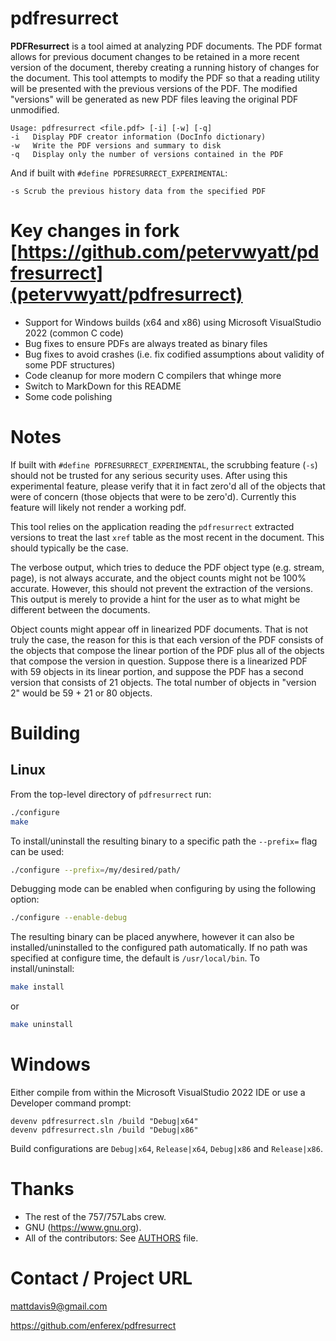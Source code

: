 # pdfresurrect
**PDFResurrect** is a tool aimed at analyzing PDF documents.  The PDF format allows
for previous document changes to be retained in a more recent version of the
document, thereby creating a running history of changes for the document.  This
tool attempts to modify the PDF so that a reading utility will be presented with
the previous versions of the PDF.  The modified "versions" will be generated
as new PDF files leaving the original PDF unmodified.

```
Usage: pdfresurrect <file.pdf> [-i] [-w] [-q]
-i   Display PDF creator information (DocInfo dictionary)
-w   Write the PDF versions and summary to disk
-q   Display only the number of versions contained in the PDF
```

And if built with `#define PDFRESURRECT_EXPERIMENTAL`:

```
-s Scrub the previous history data from the specified PDF
```

# Key changes in fork [https://github.com/petervwyatt/pdfresurrect](petervwyatt/pdfresurrect)
* Support for Windows builds (x64 and x86) using Microsoft VisualStudio 2022 (common C code)
* Bug fixes to ensure PDFs are always treated as binary files
* Bug fixes to avoid crashes (i.e. fix codified assumptions about validity of some PDF structures)
* Code cleanup for more modern C compilers that whinge more
* Switch to MarkDown for this README
* Some code polishing


# Notes
If built with `#define PDFRESURRECT_EXPERIMENTAL`,
the scrubbing feature (`-s`) should not be trusted for any serious security
uses.  After using this experimental feature, please verify that it in fact
zero'd all of the objects that were of concern (those objects that were to be
zero'd).  Currently this feature will likely not render a working pdf.

This tool relies on the application reading the `pdfresurrect` extracted versions
to treat the last `xref` table as the most recent in the document.  This should
typically be the case.

The verbose output, which tries to deduce the PDF object type (e.g. stream,
page), is not always accurate, and the object counts might not be 100%
accurate.  However, this should not prevent the extraction of the versions.
This output is merely to provide a hint for the user as to what might be
different between the documents.

Object counts might appear off in linearized PDF documents.  That is not truly
the case, the reason for this is that each version of the PDF consists of the
objects that compose the linear portion of the PDF plus all of the objects that
compose the version in question.  Suppose there is a linearized PDF with 59
objects in its linear portion, and suppose the PDF has a second version that
consists of 21 objects.  The total number of objects in "version 2"
would be 59 + 21 or 80 objects.


# Building
## Linux
From the top-level directory of `pdfresurrect` run:

```bash
./configure
make
```

To install/uninstall the resulting binary to a specific path
the `--prefix=` flag can be used:

```bash
./configure --prefix=/my/desired/path/
```

Debugging mode can be enabled when configuring by using the following option:

```bash
./configure --enable-debug
```

The resulting binary can be placed anywhere, however it can also be
installed/uninstalled to the configured path automatically.  If no path was
specified at configure time, the default is `/usr/local/bin`. To install/uninstall:

```bash
make install
```
or
```bash
make uninstall
```

# Windows

Either compile from within the Microsoft VisualStudio 2022 IDE or use a Developer command prompt:

```batch
devenv pdfresurrect.sln /build "Debug|x64"
devenv pdfresurrect.sln /build "Debug|x86"
```

Build configurations are `Debug|x64`, `Release|x64`, `Debug|x86` and `Release|x86`.

# Thanks

* The rest of the 757/757Labs crew.
* GNU (https://www.gnu.org).
* All of the contributors: See [AUTHORS](./AUTHORS) file.


# Contact / Project URL
mattdavis9@gmail.com

https://github.com/enferex/pdfresurrect
